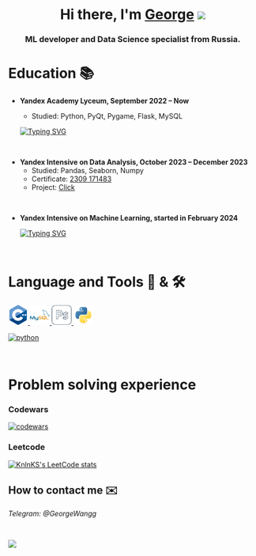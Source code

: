 <h1 align="center">Hi there, I'm <a href="https://github.com/GeorgeItsMe" target="_blank">George</a> 
<img src="https://github.com/blackcater/blackcater/raw/main/images/Hi.gif" height="32"/></h1>
<h3 align="center">ML developer and Data Science specialist from Russia.</h3>


<h1>Education 📚</h1>



* __Yandex Academy Lyceum, September 2022 – Now__
   * Studied: Python, PyQt, Pygame, Flask, MySQL 

  [![Typing SVG](https://readme-typing-svg.herokuapp.com?color=%2336BCF7&lines=still+studing)](https://git.io/typing-svg)

<br>

* __Yandex Intensive on Data Analysis, October 2023 – December 2023__
   * Studied: Pandas, Seaborn, Numpy
   * Certificate: <a href="https://lms.yandex.ru/certificate/check" target="_blank">2309 171483</a> 
   * Project: <a href="https://github.com/GeorgeItsMe/YandexProjectDataScience/tree/main" target="_blank">Click</a> 

<br>

* __Yandex Intensive on Machine Learning, started in February 2024__
      
   [![Typing SVG](https://readme-typing-svg.herokuapp.com?color=%2336BCF7&lines=still+studing)](https://git.io/typing-svg)



<br>

<h1>Language and Tools 💬 & 🛠️</h1>



<p align="left"> <a href="https://www.w3schools.com/cpp/" target="_blank" rel="noreferrer"> <img src="https://raw.githubusercontent.com/devicons/devicon/master/icons/cplusplus/cplusplus-original.svg" alt="cplusplus" width="40" height="40"/> </a> <a href="https://www.mysql.com/" target="_blank" rel="noreferrer"> <img src="https://raw.githubusercontent.com/devicons/devicon/master/icons/mysql/mysql-original-wordmark.svg" alt="mysql" width="40" height="40"/> </a> <a href="https://www.photoshop.com/en" target="_blank" rel="noreferrer"> <img src="https://raw.githubusercontent.com/devicons/devicon/master/icons/photoshop/photoshop-line.svg" alt="photoshop" width="40" height="40"/> </a> <a href="https://www.python.org" target="_blank" rel="noreferrer"> <img src="https://raw.githubusercontent.com/devicons/devicon/master/icons/python/python-original.svg" alt="python" width="40" height="40"/> </a> </p><a href="https://pandas.pydata.org/" target="_blank" rel="noreferrer"> <img src="https://encrypted-tbn0.gstatic.com/images?q=tbn:ANd9GcQx01Z1t0R6nJkgvcyXiinwYgyGFPUIFKKSYm513-XUcQ&s" alt="python" width="40" height="40"/> </a> </p>

<br>


<h1>Problem solving experience</h1>

<h3>Codewars</h3>

[![codewars](https://www.codewars.com/users/George_Me/badges/large)](https://www.codewars.com/users/George_Me)   
<h3>Leetcode</h3>

[![KnlnKS's LeetCode stats](https://leetcode-stats-six.vercel.app/api?username=GeorgeeItsMe&theme=dark)](https://leetcode.com/GeorgeeYeon/)

<h2>How to contact me ✉️</h2>

_Telegram: @GeorgeWangg_

<br>

![](https://komarev.com/ghpvc/?username=GeorgeItsMe)
